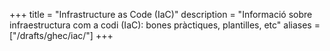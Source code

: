 +++
title = "Infrastructure as Code (IaC)"
description = "Informació sobre infraestructura com a codi (IaC): bones pràctiques, plantilles, etc"
aliases     = ["/drafts/ghec/iac/"]
+++